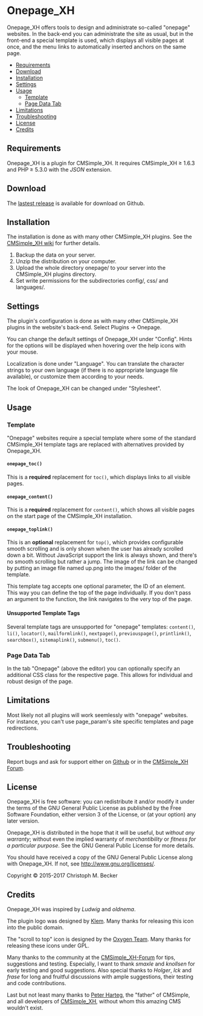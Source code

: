 # Onepage\_XH

Onepage\_XH offers tools to design and administrate so-called "onepage"
websites. In the back-end you can administrate the site as usual, but in
the front-end a special template is used, which displays all visible
pages at once, and the menu links to automatically inserted anchors on
the same page.

  - [Requirements](#requirements)
  - [Download](#download)
  - [Installation](#installation)
  - [Settings](#settings)
  - [Usage](#usage)
      - [Template](#template)
      - [Page Data Tab](#page-data-tab)
  - [Limitations](#limitations)
  - [Troubleshooting](#troubleshooting)
  - [License](#license)
  - [Credits](#credits)

## Requirements

Onepage\_XH is a plugin for CMSimple\_XH. It requires CMSimple\_XH ≥
1.6.3 and PHP ≥ 5.3.0 with the *JSON* extension.

## Download

The [lastest release](https://github.com/cmb69/onepage_xh/releases/latest)
is available for download on Github.

## Installation

The installation is done as with many other CMSimple\_XH plugins. See
the [CMSimple\_XH
wiki](https://wiki.cmsimple-xh.org/doku.php/installation#plugins) for further
details.

1.  Backup the data on your server.
2.  Unzip the distribution on your computer.
3.  Upload the whole directory onepage/ to your server into the
    CMSimple\_XH plugins directory.
4.  Set write permissions for the subdirectories config/, css/ and
    languages/.

## Settings

The plugin's configuration is done as with many other CMSimple\_XH
plugins in the website's back-end. Select Plugins → Onepage.

You can change the default settings of Onepage\_XH under "Config". Hints
for the options will be displayed when hovering over the help icons with
your mouse.

Localization is done under "Language". You can translate the character
strings to your own language (if there is no appropriate language file
available), or customize them according to your needs.

The look of Onepage\_XH can be changed under "Stylesheet".

## Usage

### Template

"Onepage" websites require a special template where some of the standard
CMSimple\_XH template tags are replaced with alternatives provided by
Onepage\_XH.

#### `onepage_toc()`

This is a **required** replacement for `toc()`, which displays links to all
visible pages.

#### `onepage_content()`

This is a **required** replacement for `content()`, which shows all visible
pages on the start page of the CMSimple\_XH installation.

#### `onepage_toplink()`

This is an **optional** replacement for `top()`, which provides configurable
smooth scrolling and is only shown when the user has already scrolled
down a bit. Without JavaScript support the link is always shown, and
there's no smooth scrolling but rather a jump. The image of the link can
be changed by putting an image file named up.png into the images/ folder
of the template.

This template tag accepts one optional parameter, the ID of an element.
This way you can define the top of the page individually. If you don't
pass an argument to the function, the link navigates to the very top of
the page.

#### Unsupported Template Tags

Several template tags are unsupported for "onepage" templates:
`content()`, `li()`, `locator()`, `mailformlink()`, `nextpage()`, `previouspage()`,
`printlink()`, `searchbox()`, `sitemaplink()`, `submenu()`, `toc()`.

### Page Data Tab

In the tab "Onepage" (above the editor) you can optionally specify an
additional CSS class for the respective page. This allows for individual
and robust design of the page.

## Limitations

Most likely not all plugins will work seemlessly with "onepage"
websites. For instance, you can't use page\_param's site specific
templates and page redirections.

## Troubleshooting
Report bugs and ask for support either on [Github](https://github.com/cmb69/onepage_xh/issues)
or in the [CMSimple_XH Forum](https://cmsimpleforum.com/).

## License

Onepage\_XH is free software: you can redistribute it and/or modify
it under the terms of the GNU General Public License as published by
the Free Software Foundation, either version 3 of the License, or
(at your option) any later version.

Onepage\_XH is distributed in the hope that it will be useful,
but *without any warranty*; without even the implied warranty of
*merchantibility* or *fitness for a particular purpose*. See the
GNU General Public License for more details.

You should have received a copy of the GNU General Public License
along with Onepage\_XH.  If not, see <http://www.gnu.org/licenses/>.

Copyright © 2015-2017 Christoph M. Becker

## Credits

Onepage\_XH was inspired by *Ludwig* and *oldnema*.

The plugin logo was designed by
[Klem](http://commons.wikimedia.org/wiki/File:Yin_and_Yang.svg). Many
thanks for releasing this icon into the public domain.

The "scroll to top" icon is designed by the [Oxygen
Team](http://www.iconarchive.com/show/oxygen-icons-by-oxygen-icons.org.html).
Many thanks for releasing these icons under GPL.

Many thanks to the community at the
[CMSimple\_XH-Forum](http://www.cmsimpleforum.com/) for tips,
suggestions and testing. Especially, I want to thank *smaxle* and *knollsen*
for early testing and good suggestions. Also special thanks to *Holger*,
*lck* and *frase* for long and fruitful discussions with ample suggestions,
their testing and code contributions.

Last but not least many thanks to [Peter Harteg](http://www.harteg.dk/),
the "father" of CMSimple, and all developers of
[CMSimple\_XH](http://www.cmsimple-xh.org/), without whom this amazing
CMS wouldn't exist.
